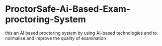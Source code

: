 # ProctorSafe-Ai-Based-Exam-proctoring-System
this an AI based proctoring system by using AI-based technologies and to normalise and improve the quality of examination

